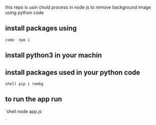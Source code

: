 this repo is usin chuld process in node js to remove background image using python code

## install packages using 
`code 
	npm i
`

## install python3 in your machin 
## install packages used in your python code 
`shell
	 pip i rembg
`

## to run the app run 
`shell
	node app.js

`
